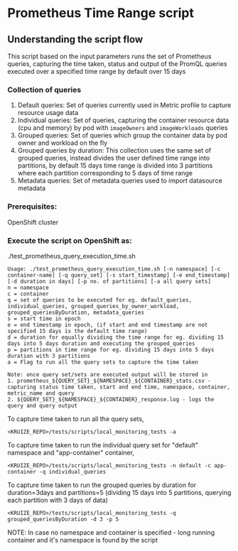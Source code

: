 # Prometheus Time Range script

## Understanding the script flow
This script based on the input parameters runs the set of Prometheus queries, capturing the time taken, status and output of the PromQL queries executed over a specified time range by default over
15 days

### Collection of queries
1. Default queries: Set of queries currently used in Metric profile to capture resource usage data 
2. Individual queries: Set of queries, capturing the container resource data (cpu and memory) by pod with `imageOwners` and `imageWorkloads` queries
3. Grouped queries: Set of queries which group the container data by pod owner and workload on the fly
4. Grouped queries by duration: This collection uses the same set of grouped queries, instead divides the user defined time range into partitions, by default 15 days time range is divided into 3 partitions where each partition corresponding to 5 days of time range
5. Metadata queries: Set of metadata queries used to import datasource metadata 


### Prerequisites:
OpenShift cluster

### Execute the script on OpenShift as:
./test_prometheus_query_execution_time.sh

```
Usage: ./test_prometheus_query_execution_time.sh [-n namespace] [-c container-name] [-q query_set] [-s start_timestamp] [-e end_timestamp] [-d duration in days] [-p no. of partitions] [-a all query sets]
n = namespace
c = container
q = set of queries to be executed for eg. default_queries, individual_queries, grouped_queries_by_owner_workload, grouped_queriesByDuration, metadata_queries
s = start time in epoch
e = end timestamp in epoch, (if start and end timestamp are not specified 15 days is the default time range)
d = duration for equally dividing the time range for eg. dividing 15 days into 5 days duration and executing the grouped_queries
p = partitions in time range for eg. dividing 15 days into 5 days duration with 3 partitions
a = Flag to run all the query sets to capture the time taken

Note: once query set/sets are executed output will be stored in 
1. prometheus_${QUERY_SET}_${NAMESPACE}_${CONTAINER}_stats.csv - capturing status time taken, start and end time, namespace, container, metric_name and query 
2. ${QUERY_SET}_${NAMESPACE}_${CONTAINER}_response.log - logs the query and query output
```

To capture time taken to run all the query sets,

```
<KRUIZE_REPO>/tests/scripts/local_monitoring_tests -a 
```

To capture time taken to run the individual query set for "default" namespace and "app-container" container,

```
<KRUIZE_REPO>/tests/scripts/local_monitoring_tests -n default -c app-container -q individual_queries
```

To capture time taken to run the grouped queries by duration for duration=3days and partitions=5 (dividing 15 days into 5 partitions, querying each partition with 3 days of data)

```
<KRUIZE_REPO>/tests/scripts/local_monitoring_tests -q grouped_queriesByDuration -d 3 -p 5
```

NOTE: In case no namespace and container is specified - long running container and it's namespace is found by the script